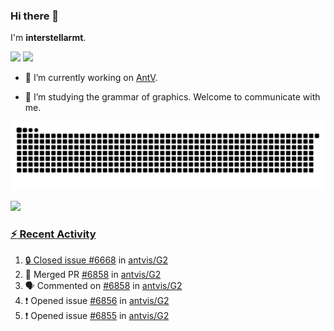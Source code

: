 ### Hi there 👋

I'm **interstellarmt**.

[![](https://img.shields.io/endpoint?url=https://awards.antv.vision/interstellarmt-g2-contributor.json)](https://github.com/antvis/g2)
[![](https://img.shields.io/endpoint?url=https://awards.antv.vision/interstellarmt-gpt-vis-contributor.json)](https://github.com/antvis/gpt-vis)

- 🔭 I’m currently working on [AntV](https://github.com/antvis).

- 📖 I’m studying the grammar of graphics. Welcome to communicate with me.

![](https://raw.githubusercontent.com/interstellarmt/interstellarmt/refs/heads/output/github-contribution-grid-snake.svg)
<div>
  <a href="https://github.com/interstellarmt">
  <img height="180em" src="https://github-readme-stats-eight-theta.vercel.app/api?username=interstellarmt&show_icons=true&include_all_commits=true&count_private=true&theme=tokyonight"/>
</div>
    
### :zap: Recent Activity

<!--START_SECTION:activity-->
1. 🔒 Closed issue [#6668](https://github.com/antvis/G2/issues/6668) in [antvis/G2](https://github.com/antvis/G2)
2. 🎉 Merged PR [#6858](https://github.com/antvis/G2/pull/6858) in [antvis/G2](https://github.com/antvis/G2)
3. 🗣 Commented on [#6858](https://github.com/antvis/G2/pull/6858#issuecomment-2870530461) in [antvis/G2](https://github.com/antvis/G2)
4. ❗ Opened issue [#6856](https://github.com/antvis/G2/issues/6856) in [antvis/G2](https://github.com/antvis/G2)
5. ❗ Opened issue [#6855](https://github.com/antvis/G2/issues/6855) in [antvis/G2](https://github.com/antvis/G2)
<!--END_SECTION:activity-->

